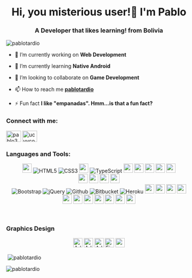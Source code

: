 <!-- ### Hi, you misterious user! 👋 I'm Pablo! -->

<!-- -  🔭 I’m currently working on Web Development
-  🌱 I’m currently learning Native Android
-  👯 I’m looking to collaborate on Game Development
-  📫 How to reach me: [pablotardio](mailto:pablotv30@gmail.com) :email:
-  😄 Pronouns: He/Him
-  ⚡ Fun fact: I like "empanadas". Hmm...is that a fun fact? -->
<!--
**pablotardio/pablotardio** is a ✨ _special_ ✨ repository because its `README.md` (this file) appears on your GitHub profile.

Here are some ideas to get you started:

-  🔭 I’m currently working on ...
-  🌱 I’m currently learning ...
-  👯 I’m looking to collaborate on ...
-  🤔 I’m looking for help with ...
-  💬 Ask me about ...
-  📫 How to reach me: ...
-  😄 Pronouns: ...
-  ⚡ Fun fact: ...
-->
<h1 align="center">Hi, you misterious user!👋 I'm Pablo</h1>
<h3 align="center">A Developer that likes learning! from Bolivia</h3>

<p align="left"> <img src="https://komarev.com/ghpvc/?username=pablotardio&label=Profile%20views+😄&color=008a09&style=flat-square" alt="pablotardio" /> </p>

-  🔭 I’m currently working on **Web Development**

-  🌱 I’m currently learning **Native Android**

-  👯 I’m looking to collaborate on **Game Development**

-  📫 How to reach me **[pablotardio](mailto:pablotv30@gmail.com)**

-  ⚡ Fun fact **I like "empanadas". Hmm...is that a fun fact?**

<h3 align="left">Connect with me:</h3>
<p align="left">
<a href="https://instagram.com/pablo3007" target="blank"><img align="center" src="https://raw.githubusercontent.com/rahuldkjain/github-profile-readme-generator/master/src/images/icons/Social/instagram.svg" alt="pablo3007" height="30" width="40" /></a>
<a href="https://www.youtube.com/c/ucyvcowx-efefrjqsafzj07g" target="blank"><img align="center" src="https://raw.githubusercontent.com/rahuldkjain/github-profile-readme-generator/master/src/images/icons/Social/youtube.svg" alt="ucyvcowx-efefrjqsafzj07g" height="30" width="40" /></a>
</p>

<h3 align="left">Languages and Tools:</h3>
<p align="center"><!-- Programming Language -->
<img src="https://img.shields.io/badge/Java-ED8B00?style=for-the-badge&logo=java&logoColor=white" height="25">
<img alt="HTML5" src="https://img.shields.io/badge/html5-%23E34F26.svg?style=for-the-badge&logo=html5&logoColor=white"/>
<img alt="CSS3" src="https://img.shields.io/badge/css3-%231572B6.svg?style=for-the-badge&logo=css3&logoColor=white"/>
<img src="https://img.shields.io/badge/JavaScript-F7DF1E?style=for-the-badge&logo=javascript&logoColor=black" height="25">
<img alt="TypeScript" src="https://img.shields.io/badge/TypeScript-%230047B3.svg?style=for-the-badge&logo=typescript&logoColor=white"/>
<img src="https://img.shields.io/badge/C-00599C?style=for-the-badge&logo=c&logoColor=white" height="25">
<img src="https://img.shields.io/badge/C%2B%2B-00599C?style=for-the-badge&logo=c%2B%2B&logoColor=white" height="25">
<img src="https://img.shields.io/badge/Assembly-green?style=for-the-badge&logo=assemblyscript&logoColor=white" height="25">
<img src="https://img.shields.io/badge/PHP-777BB4?style=for-the-badge&logo=php&logoColor=white" height="25">
<img src="https://img.shields.io/badge/Dart-0981d6?style=for-the-badge&logo=dart&logoColor=white" height="25">


<br>
<img src="https://img.shields.io/badge/firebase-ffca28?style=for-the-badge&logo=firebase&logoColor=black" height="25">
<!-- <img src="https://img.shields.io/badge/SQLite-07405E?style=for-the-badge&logo=sqlite&logoColor=white" height="25"> -->
<img src="https://img.shields.io/badge/MongoDB-4EA94B?style=for-the-badge&logo=mongodb&logoColor=white" height="25">
<img src="https://img.shields.io/badge/PostgreSQL-316192?style=for-the-badge&logo=postgresql&logoColor=white" height="25">
<img src="https://img.shields.io/badge/MySQL-00000F?style=for-the-badge&logo=mysql&logoColor=white" height="25">

</br>

<img alt="Bootstrap" src="https://img.shields.io/badge/bootstrap-%23563D7C.svg?style=for-the-badge&logo=bootstrap&logoColor=white"/>
<img alt="jQuery" src="https://img.shields.io/badge/jquery-%230769AD.svg?style=for-the-badge&logo=jquery&logoColor=white"/>
<img alt="Github" src="https://img.shields.io/badge/github-%23000000.svg?style=for-the-badge&logo=github&logoColor=white"/>
<img alt="Bitbucket" src="https://img.shields.io/badge/bitbucket-%230047B3.svg?style=for-the-badge&logo=bitbucket&logoColor=white"/>
<img alt="Heroku" src="https://img.shields.io/badge/heroku-%23430098.svg?style=for-the-badge&logo=heroku&logoColor=white"/>
<!-- Database -->

<img src="https://img.shields.io/badge/Postman-FF6C37?style=for-the-badge&logo=Postman&logoColor=white" height="25">
<img src="https://img.shields.io/badge/Git-F05032?style=for-the-badge&logo=git&logoColor=white" height="25">
<!-- <img src="https://img.shields.io/badge/conda-342B029.svg?&style=for-the-badge&logo=anaconda&logoColor=white" height="25"> -->
<!-- <img src="https://img.shields.io/badge/pycharm-143?style=for-the-badge&logo=pycharm&logoColor=black&color=black&labelColor=green" height="25"> -->
<!-- <img src="https://img.shields.io/badge/sublime_text-%23575757.svg?&style=for-the-badge&logo=sublime-text&logoColor=important" height="25"> -->
<img src="https://img.shields.io/badge/Visual_Studio_Code-0078D4?style=for-the-badge&logo=visual%20studio%20code&logoColor=white" height="25">
<img src="https://img.shields.io/badge/Xampp-F37623?style=for-the-badge&logo=xampp&logoColor=white" height="25">

<!-- Software -->
<br>
<!-- <img src="https://img.shields.io/badge/next.js-000000?style=for-the-badge&logo=nextdotjs&logoColor=white" height="25"> -->
<!-- <img src="https://img.shields.io/badge/Flask-000000?style=for-the-badge&logo=flask&logoColor=white" height="25"> -->
<img src="https://img.shields.io/badge/Laravel-FF2D20?style=for-the-badge&logo=laravel&logoColor=white" height="25">
<!-- <img src="https://img.shields.io/badge/DJANGO-REST-ff1709?style=for-the-badge&logo=django&logoColor=white&color=ff1709&labelColor=gray" height="25"> -->
<!-- <img src="https://img.shields.io/badge/Django-092E20?style=for-the-badge&logo=django&logoColor=green" height="25"> -->
<img src="https://img.shields.io/badge/Angular-ebebeb?style=for-the-badge&logo=angular&logoColor=cc1010" height="25">
<img src="https://img.shields.io/badge/React-20232A?style=for-the-badge&logo=react&logoColor=61DAFB" height="25">
<img src="https://img.shields.io/badge/Vue-34495e?style=for-the-badge&logo=vuedotjs&logoColor=41b783" height="25">
<img src="https://img.shields.io/badge/Express.js-000000?style=for-the-badge&logo=Supabase&logoColor=white" height="25">
<img src="https://img.shields.io/badge/Node.js-43853D?style=for-the-badge&logo=nodedotjs&logoColor=white" height="25">
<!-- Framework -->
<img src="https://img.shields.io/badge/Flutter-0981d6?style=for-the-badge&logo=flutter&logoColor=white" height="25">
</p>
<br>
<h3 align="left">Graphics Design</h3>
<p align="center"><!-- Programming Language -->

<img alt="Adobe Photoshop" src="https://img.shields.io/badge/adobe%20photoshop-black.svg?style=for-the-badge&logo=adobephotoshop&logoColor=2331A8FF" height="25"/>
<img alt="Adobe Illustrator" src="https://img.shields.io/badge/adobe illustrator-%23FF9A00.svg?style=for-the-badge&logo=adobeillustrator&logoColor=white" height="25"/>
<img alt="Adobe XD" src="https://img.shields.io/badge/Adobe%20XD-b5009a.svg?style=for-the-badge&logo=adobexd&logoColor=white" height="25"/>
<img alt="Figma" src="https://img.shields.io/badge/Figma-e03154.svg?style=for-the-badge&logo=figma&logoColor=white" height="25"/>
<img  src="https://img.shields.io/badge/Framer-000000.svg?style=for-the-badge&logo=framer&logoColor=blue" height="25"/>


</p>







<!-- Some credit for badges to https://github.com/devded/devded/blob/master/README.md -->






<p>&nbsp;<img align="center" src="https://github-readme-stats.vercel.app/api?username=pablotardio&show_icons=true&count_private=true&theme=dark&title_color=fff5f5&text_color=ffffff&bg_color=DEG,660707,210000&locale=en" alt="pablotardio" /></p>

<p><img align="center" src="https://github-readme-streak-stats.herokuapp.com/?user=pablotardio&theme=dark" alt="pablotardio" /></p>
